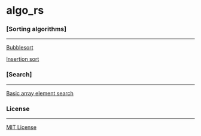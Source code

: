 # algo_rs


### [Sorting algorithms]
<hr>

[Bubblesort](Bubblesort)

[Insertion sort]()

### [Search]
<hr>

[Basic  array element search](src/main.rs)

### License
<hr>

[MIT License](LICENSE)